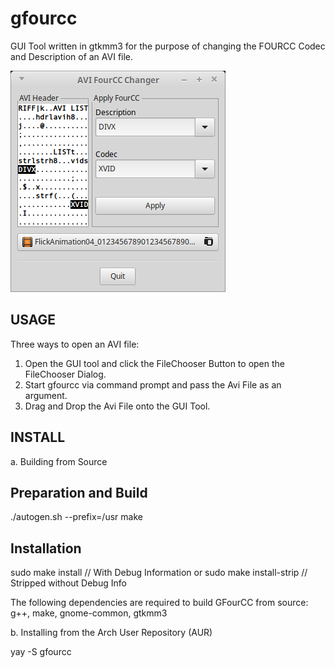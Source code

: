 # gfourcc
GUI Tool written in gtkmm3 for the purpose of changing the FOURCC Codec and Description of an AVI file.

![GFourCC Utility](/screenshots/gfourcc_scrn.png?raw=true "GFourCC Utility")

USAGE
-----
Three ways to open an AVI file:
1. Open the GUI tool and click the FileChooser Button to open the FileChooser Dialog.
2. Start gfourcc via command prompt and pass the Avi File as an argument.
3. Drag and Drop the Avi File onto the GUI Tool.

INSTALL
-------
a. Building from Source

   Preparation and Build
   ---------------------
   ./autogen.sh --prefix=/usr
   make
       
   Installation
   ------------
   sudo make install // With Debug Information
     or
   sudo make install-strip // Stripped without Debug Info
          
   The following dependencies are required to build GFourCC from source:
      g++,
      make,
      gnome-common,
      gtkmm3

b. Installing from the Arch User Repository (AUR)

   yay -S gfourcc 


    
